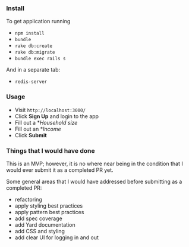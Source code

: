 ### Install

To get application running

- `npm install`
- `bundle`
- `rake db:create`
- `rake db:migrate`
- `bundle exec rails s`

And in a separate tab:
- `redis-server`

### Usage

- Visit `http://localhost:3000/`
- Click **Sign Up** and login to the app
- Fill out a **Household size*
- Fill out an **Income*
- Click **Submit**


### Things that I would have done

This is an MVP; however, it is no where near being in the condition that I would ever submit it as a completed PR yet.

Some general areas that I would have addressed before submitting as a completed PR:

- refactoring
- apply styling best practices
- apply pattern best practices
- add spec coverage
- add Yard documentation
- add CSS and styling
- add clear UI for logging in and out
